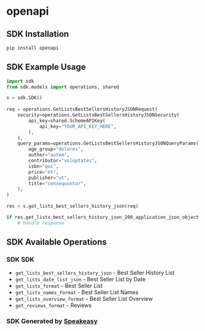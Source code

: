 # openapi

<!-- Start SDK Installation -->
## SDK Installation

```bash
pip install openapi
```
<!-- End SDK Installation -->

## SDK Example Usage
<!-- Start SDK Example Usage -->
```python
import sdk
from sdk.models import operations, shared

s = sdk.SDK()
    
req = operations.GetListsBestSellersHistoryJSONRequest(
    security=operations.GetListsBestSellersHistoryJSONSecurity(
        api_key=shared.SchemeAPIKey(
            api_key="YOUR_API_KEY_HERE",
        ),
    ),
    query_params=operations.GetListsBestSellersHistoryJSONQueryParams(
        age_group="dolores",
        author="autem",
        contributor="voluptates",
        isbn="qui",
        price="et",
        publisher="ut",
        title="consequuntur",
    ),
)
    
res = s.get_lists_best_sellers_history_json(req)

if res.get_lists_best_sellers_history_json_200_application_json_object is not None:
    # handle response
```
<!-- End SDK Example Usage -->

<!-- Start SDK Available Operations -->
## SDK Available Operations

### SDK SDK

* `get_lists_best_sellers_history_json` - Best Seller History List
* `get_lists_date_list_json` - Best Seller List by Date
* `get_lists_format` - Best Seller List
* `get_lists_names_format` - Best Seller List Names
* `get_lists_overview_format` - Best Seller List Overview
* `get_reviews_format` - Reviews

<!-- End SDK Available Operations -->

### SDK Generated by [Speakeasy](https://docs.speakeasyapi.dev/docs/using-speakeasy/client-sdks)
